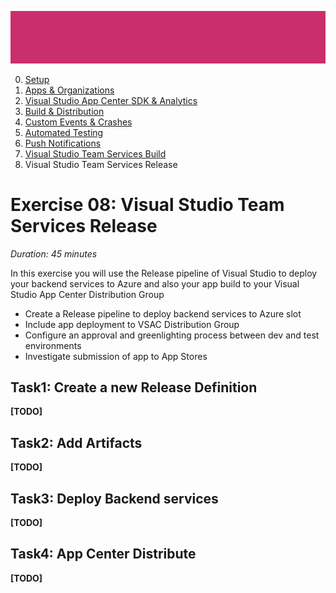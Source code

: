 ![Banner](Assets/Banner.png)

0. [Setup](../00_Setup/)
1. [Apps & Organizations](../01_Apps_&_Organizations)
2. [Visual Studio App Center SDK & Analytics](../02_Visual_Studio_App_Center_SDK_&_Analytics)
3. [Build & Distribution](../03_Build_&_Distribution)
4. [Custom Events & Crashes](../04_Custom_Events_&_Crashes)
5. [Automated Testing](../05_Automated_Testing)
6. [Push Notifications](../06_Push_Notifications)
7. [Visual Studio Team Services Build](../07_Visual_Studio_Team_Services_Build)
8. Visual Studio Team Services Release

# Exercise 08: Visual Studio Team Services Release
_Duration: 45 minutes_

In this exercise you will use the Release pipeline of Visual Studio to deploy your backend services to Azure and also your app build to your Visual Studio App Center Distribution Group

* Create a Release pipeline to deploy backend services to Azure slot
* Include app deployment to VSAC Distribution Group
* Configure an approval and greenlighting process between dev and test environments
* Investigate submission of app to App Stores

## Task1: Create a new Release Definition

**[TODO]**

## Task2: Add Artifacts

**[TODO]**

## Task3: Deploy Backend services

**[TODO]**

## Task4: App Center Distribute

**[TODO]**

